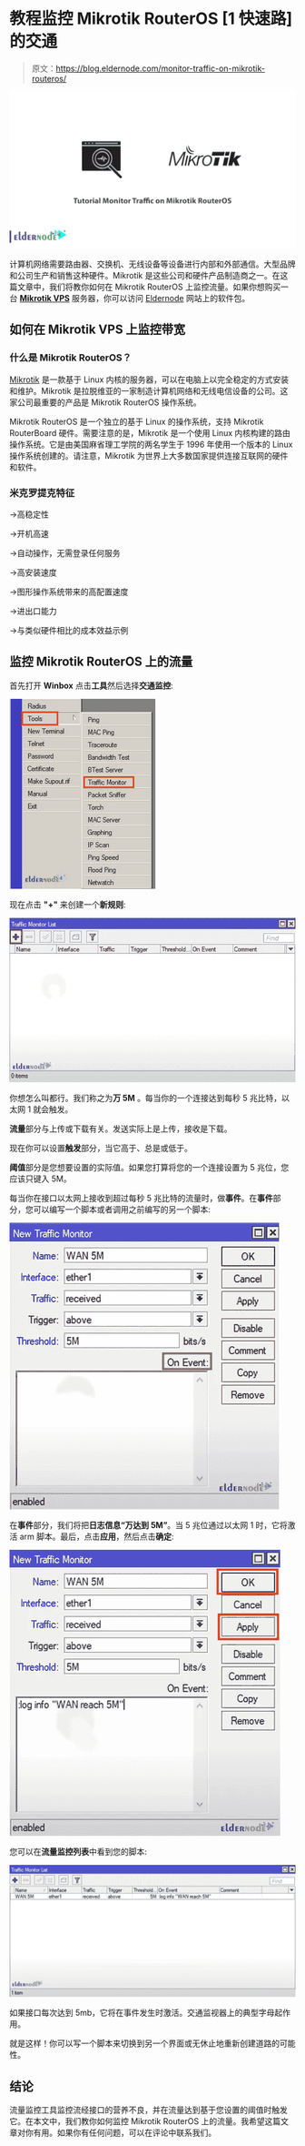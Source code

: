 # 教程监控 Mikrotik RouterOS [1 快速路]的交通

> 原文：<https://blog.eldernode.com/monitor-traffic-on-mikrotik-routeros/>

![Tutorial Monitor Traffic on Mikrotik RouterOS](img/8d189842b5eaccbfd11ea0ed19ce0481.png)

计算机网络需要路由器、交换机、无线设备等设备进行内部和外部通信。大型品牌和公司生产和销售这种硬件。Mikrotik 是这些公司和硬件产品制造商之一。在这篇文章中，我们将教你如何在 Mikrotik RouterOS 上监控流量。如果你想购买一台 [**Mikrotik VPS**](https://eldernode.com/mikrotik-vps-server/) 服务器，你可以访问 [Eldernode](https://eldernode.com/) 网站上的软件包。

## **如何在 Mikrotik VPS 上监控带宽**

### **什么是 Mikrotik RouterOS？**

[Mikrotik](https://blog.eldernode.com/tag/mikrotik/) 是一款基于 Linux 内核的服务器，可以在电脑上以完全稳定的方式安装和维护。Mikrotik 是拉脱维亚的一家制造计算机网络和无线电信设备的公司。这家公司最重要的产品是 Mikrotik RouterOS 操作系统。

Mikrotik RouterOS 是一个独立的基于 Linux 的操作系统，支持 Mikrotik RouterBoard 硬件。需要注意的是，Mikrotik 是一个使用 Linux 内核构建的路由操作系统。它是由美国麻省理工学院的两名学生于 1996 年使用一个版本的 Linux 操作系统创建的。请注意，Mikrotik 为世界上大多数国家提供连接互联网的硬件和软件。

### **米克罗提克特征**

->高稳定性

->开机高速

->自动操作，无需登录任何服务

->高安装速度

->图形操作系统带来的高配置速度

->进出口能力

->与类似硬件相比的成本效益示例

## **监控 Mikrotik RouterOS** 上的流量

首先打开 **Winbox** 点击**工具**然后选择**交通监控**:

![Winbox-Monitor-traffic](img/e1006c8042ef2f93498cff87c1918f57.png)

现在点击 **"+"** 来创建一个**新规则**:

![Traffic-monitor-list](img/8e3400927f9e9d8e500343eec6edb5ef.png)

你想怎么叫都行。我们称之为**万 5M** 。每当你的一个连接达到每秒 5 兆比特，以太网 1 就会触发。

**流量**部分与上传或下载有关。发送实际上是上传，接收是下载。

现在你可以设置**触发**部分，当它高于、总是或低于。

**阈值**部分是您想要设置的实际值。如果您打算将您的一个连接设置为 5 兆位，您应该只键入 5M。

每当你在接口以太网上接收到超过每秒 5 兆比特的流量时，做**事件**。在**事件**部分，您可以编写一个脚本或者调用之前编写的另一个脚本:

![New-Traffic-Monitor](img/3e1a93aadc498b8fd72aa5ea2d59703a.png)

在**事件**部分，我们将把**日志信息“万达到 5M”**。当 5 兆位通过以太网 1 时，它将激活 arm 脚本。最后，点击**应用**，然后点击**确定**:

![New-event](img/c20096097effea884d46dd1f070acf67.png)

您可以在**流量监控列表**中看到您的脚本:

![list](img/a3711d4a56ea31d315c5aa89356821df.png)

如果接口每次达到 5mb，它将在事件发生时激活。交通监视器上的典型字母起作用。

就是这样！你可以写一个脚本来切换到另一个界面或无休止地重新创建道路的可能性。

## 结论

流量监控工具监控流经接口的营养不良，并在流量达到基于您设置的阈值时触发它。在本文中，我们教你如何监控 Mikrotik RouterOS 上的流量。我希望这篇文章对你有用。如果你有任何问题，可以在评论中联系我们。
